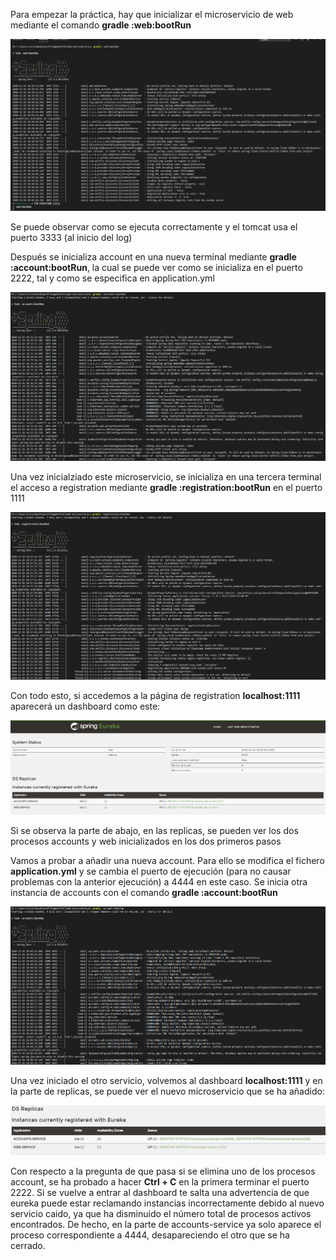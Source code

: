 Para empezar la práctica, hay que inicializar el microservicio de web mediante el comando **gradle :web:bootRun**

![web run](Img/RunServer.png)

Se puede observar como se ejecuta correctamente y el tomcat usa el puerto 3333 (al inicio del log)

Después se inicializa account en una nueva terminal mediante **gradle :account:bootRun**, la cual se puede ver como se inicializa en el puerto 2222, tal y como se especifica en 
application.yml

![Account1 run](Img/RunAccount1.png)

Una vez inicialziado este microservicio, se inicializa en una tercera terminal el acceso a registration mediante **gradle :registration:bootRun** en el puerto 1111

![Registration run](Img/RunRegistration.png)

Con todo esto, si accedemos a la página de registration **localhost:1111** aparecerá un dashboard como este:

![Dashboard1 run](Img/Dashboard1.png)

Si se observa la parte de abajo, en las replicas, se pueden ver los dos procesos accounts y web inicializados en los dos primeros pasos

Vamos a probar a añadir una nueva account. Para ello se modifica el fichero **application.yml** y se cambia el puerto de ejecución (para no causar problemas con la anterior ejecución) a 4444 en este caso. Se inicia otra instancia de accounts con el comando **gradle :account:bootRun**

![RunAccount2 run](Img/RunAccount2.png)

Una vez iniciado el otro servicio, volvemos al dashboard **localhost:1111** y en la parte de replicas, se puede ver el nuevo microservicio que se ha añadido:

![Dashboard2 run](Img/Dashboard2.png)

Con respecto a la pregunta de que pasa si se elimina uno de los procesos account, se ha probado a hacer **Ctrl + C** en la primera terminar el puerto 2222. Si se vuelve a entrar al dashboard te salta una advertencia de que eureka puede estar reclamando instancias incorrectamente debido al nuevo servicio caido, ya que ha disminuido el número total de procesos activos encontrados. De hecho, en la parte de accounts-service ya solo aparece el proceso correspondiente a 4444, desapareciendo el otro que se ha cerrado.